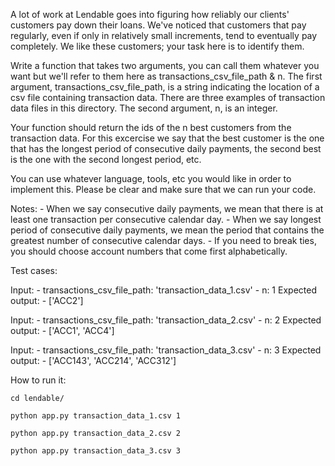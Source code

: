 A lot of work at Lendable goes into figuring how reliably our clients' customers
pay down their loans. We've noticed that customers that pay regularly, even if only
in relatively small increments, tend to eventually pay completely. We like these
customers; your task here is to identify them.

Write a function that takes two arguments, you can call them whatever you want but
we'll refer to them here as transactions_csv_file_path & n. The first argument,
transactions_csv_file_path, is a string indicating the location of a csv file
containing transaction data. There are three examples of transaction data files in
this directory. The second argument, n, is an integer.

Your function should return the ids of the n best customers from the transaction data.
For this excercise we say that the best customer is the one that has the longest period
of consecutive daily payments, the second best is the one with the second longest
period, etc. 

You can use whatever language, tools, etc you would like in order to implement this. Please
be clear and make sure that we can run your code.

Notes:
	- When we say consecutive daily payments, we mean that there is at least one
		transaction per consecutive calendar day.
	- When we say longest period of consecutive daily payments, we mean the period
		that contains the greatest number of consecutive calendar days.
	- If you need to break ties, you should choose account numbers that come first
		alphabetically.


Test cases:

Input:
	- transactions_csv_file_path: 'transaction_data_1.csv'
	- n: 1
Expected output:
	- ['ACC2']

Input:
	- transactions_csv_file_path: 'transaction_data_2.csv'
	- n: 2
Expected output:
	- ['ACC1', 'ACC4']

Input:
	- transactions_csv_file_path: 'transaction_data_3.csv'
	- n: 3
Expected output:
	- ['ACC143', 'ACC214', 'ACC312']

How to run it:

```cd lendable/```

```python app.py transaction_data_1.csv 1```

```python app.py transaction_data_2.csv 2```

```python app.py transaction_data_3.csv 3```